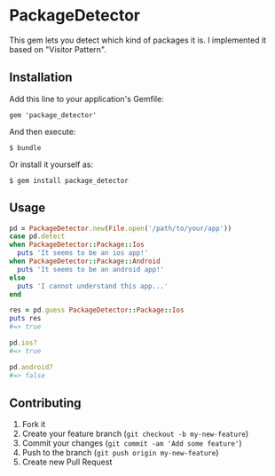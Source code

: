 # PackageDetector

This gem lets you detect which kind of packages it is.
I implemented it based on "Visitor Pattern".

## Installation

Add this line to your application's Gemfile:

    gem 'package_detector'

And then execute:

    $ bundle

Or install it yourself as:

    $ gem install package_detector

## Usage

```ruby
pd = PackageDetector.new(File.open('/path/to/your/app'))
case pd.detect 
when PackageDetector::Package::Ios
  puts 'It seems to be an ios app!'
when PackageDetector::Package::Android
  puts 'It seems to be an android app!'
else
  puts 'I cannot understand this app...'
end

res = pd.guess PackageDetector::Package::Ios
puts res
#=> true

pd.ios?
#=> true

pd.android?
#=> false

```

## Contributing

1. Fork it
2. Create your feature branch (`git checkout -b my-new-feature`)
3. Commit your changes (`git commit -am 'Add some feature'`)
4. Push to the branch (`git push origin my-new-feature`)
5. Create new Pull Request
